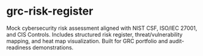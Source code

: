 # grc-risk-register
Mock cybersecurity risk assessment aligned with NIST CSF, ISO/IEC 27001, and CIS Controls. Includes structured risk register, threat/vulnerability mapping, and heat map visualization. Built for GRC portfolio and audit-readiness demonstrations.
